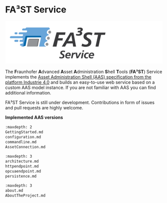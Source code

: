 # FA³ST Service 

![FA³ST Logo Light](../images/Fa3st-Service_positiv.png "FA³ST Service Logo")

The **F**raunhofer **A**dvanced **A**sset **A**dministration **S**hell **T**ools (**FA³ST**) Service implements the [Asset Administration Shell (AAS) specification from the platform Industrie 4.0](https://www.plattform-i40.de/SiteGlobals/IP/Forms/Listen/Downloads/EN/Downloads_Formular.html?cl2Categories_TechnologieAnwendungsbereich_name=Verwaltungsschale) and builds an easy-to-use web service based on a custom AAS model instance. If you are not familiar with AAS you can find additional information.

FA³ST Service is still under development. Contributions in form of issues and pull requests are highly welcome. 

<b>Implemented AAS versions</b>


```{toctree} Getting Started
:maxdepth: 2
GettingStarted.md
configuration.md
commandline.md
AssetConnection.md
```

```{toctree} Architecture
:maxdepth: 3
architecture.md
httpendpoint.md
opcuaendpoint.md
persistence.md
```

```{toctree} About
:maxdepth: 3
about.md
AboutTheProject.md
```
